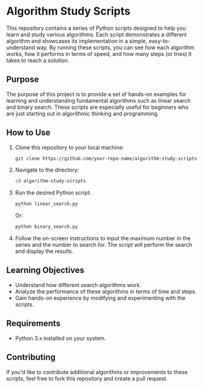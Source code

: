 # Algorithm Study Scripts

This repository contains a series of Python scripts designed to help you learn and study various algorithms. Each script demonstrates a different algorithm and showcases its implementation in a simple, easy-to-understand way. By running these scripts, you can see how each algorithm works, how it performs in terms of speed, and how many steps (or tries) it takes to reach a solution.

## Purpose

The purpose of this project is to provide a set of hands-on examples for learning and understanding fundamental algorithms such as linear search and binary search. These scripts are especially useful for beginners who are just starting out in algorithmic thinking and programming.

## How to Use

1. Clone this repository to your local machine:
   ```bash
   git clone https://github.com/your-repo-name/algorithm-study-scripts.git
   ```
   
2. Navigate to the directory:
   ```bash
   cd algorithm-study-scripts
   ```

3. Run the desired Python script:
   ```bash
   python linear_search.py
   ```
   Or:
   ```bash
   python binary_search.py
   ```

4. Follow the on-screen instructions to input the maximum number in the series and the number to search for. The script will perform the search and display the results.

## Learning Objectives

- Understand how different search algorithms work.
- Analyze the performance of these algorithms in terms of time and steps.
- Gain hands-on experience by modifying and experimenting with the scripts.

## Requirements

- Python 3.x installed on your system.

## Contributing

If you'd like to contribute additional algorithms or improvements to these scripts, feel free to fork this repository and create a pull request.
